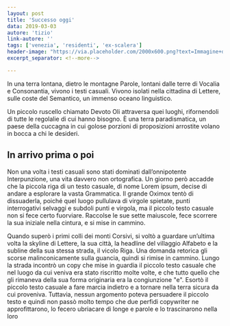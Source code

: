 ```yaml
---
layout: post
title: 'Successo oggi'
data: 2019-03-03
autore: 'tizio'
link-autore: ''
tags: ['venezia', 'residenti', 'ex-scalera']
header-image: "https://via.placeholder.com/2000x600.png?text=Immagine+di+qualcosa+di+strafico"
excerpt_separator: <!--more-->

---
```


In una terra lontana, dietro le montagne Parole, lontani dalle terre di Vocalia e Consonantia, vivono i testi casuali. Vivono isolati nella cittadina di Lettere, sulle coste del Semantico, un immenso oceano linguistico. 

<!--more-->

Un piccolo ruscello chiamato Devoto Oli attraversa quei luoghi, rifornendoli di tutte le regolalie di cui hanno bisogno. È una terra paradismatica, un paese della cuccagna in cui golose porzioni di proposizioni arrostite volano in bocca a chi le desideri.

## In arrivo prima o poi

Non una volta i testi casuali sono stati dominati dall’onnipotente Interpunzione, una vita davvero non ortografica. Un giorno però accadde che la piccola riga di un testo casuale, di nome Lorem ipsum, decise di andare a esplorare la vasta Grammatica. Il grande Oximox tentò di dissuaderla, poiché quel luogo pullulava di virgole spietate, punti interrogativi selvaggi e subdoli punti e virgola, ma il piccolo testo casuale non si fece certo fuorviare. Raccolse le sue sette maiuscole, fece scorrere la sua iniziale nella cintura, e si mise in cammino.

Quando superò i primi colli dei monti Corsivi, si voltò a guardare un’ultima volta la skyline di Lettere, la sua città, la headline del villaggio Alfabeto e la subline della sua stessa strada, il vicolo Riga. Una domanda retorica gli scorse malinconicamente sulla guancia, quindi si rimise in cammino. Lungo la strada incontrò un copy che mise in guardia il piccolo testo casuale che nel luogo da cui veniva era stato riscritto molte volte, e che tutto quello che gli rimaneva della sua forma originaria era la congiunzione "e". Esortò il piccolo testo casuale a fare marcia indietro e a tornare nella terra sicura da cui proveniva. Tuttavia, nessun argomento poteva persuadere il piccolo testo e quindi non passò molto tempo che due perfidi copywriter ne approfittarono, lo fecero ubriacare di longe e parole e lo trascinarono nella loro 